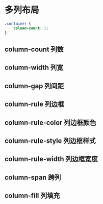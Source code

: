 # 多列布局

```css
.container {
	column-count: 3;
}
```

<demo-iframe src="/css/multiple-column-layout-demo.html" height="380px" />

## column-count 列数

## column-width 列宽

## column-gap 列间距

## column-rule 列边框

## column-rule-color 列边框颜色

## column-rule-style 列边框样式

## column-rule-width 列边框宽度

## column-span 跨列

## column-fill 列填充
